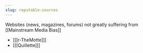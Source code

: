 ```yaml
---
slug: reputable-sources
---
```


Websites (news, magazines, forums) not greatly suffering from [[Mainstream Media Bias]]

- [[[r-TheMotte]]]
- [[[Quillette]]]
